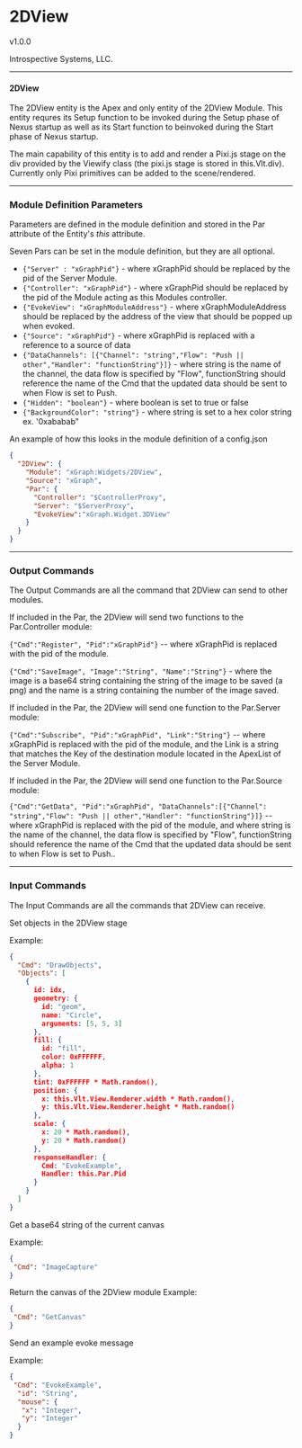 # 2DView 

v1.0.0

Introspective Systems, LLC.


---
#### 2DView

The 2DView entity is the Apex and only entity of the 2DView Module. This entity requres its Setup function to be invoked during the Setup phase of Nexus startup as well as its Start function to beinvoked during the Start phase of Nexus startup.

The main capability of this entity is to add and render a Pixi.js stage on the div provided by the Viewify class (the pixi.js stage is stored in this.Vlt.div). Currently only Pixi primitives can be added to the scene/rendered.

---

### Module Definition Parameters

Parameters are defined in the module definition and stored in the Par attribute 
of the Entity's _this_ attribute.

Seven Pars can be set in the module definition, but they are all optional. 

- `{"Server" : "xGraphPid"}`  - where xGraphPid should be replaced by the pid of the Server Module.
- `{"Controller": "xGraphPid"}`  - where xGraphPid should be replaced by the pid of the Module acting as this Modules controller. 
- `{"EvokeView": "xGraphModuleAddress"}`  - where xGraphModuleAddress should be replaced by the address of the view that should be popped up when evoked. 
- `{"Source": "xGraphPid"}` - where xGraphPid is replaced with a reference to a source of data
- `{"DataChannels": [{"Channel": "string","Flow": "Push || other","Handler": "functionString"}]}` - where string is the name of the channel, the data flow is specified by "Flow", functionString should reference the name of the Cmd that the updated data should be sent to when Flow is set to Push.
- `{"Hidden": "boolean"}` - where boolean is set to true or false
- `{"BackgroundColor": "string"}` - where string is set to a hex color string ex. '0xababab"

An example of how this looks in the module definition of a config.json
``` json
{
  "2DView": {
    "Module": "xGraph:Widgets/2DView",
    "Source": "xGraph",
    "Par": {
      "Controller": "$ControllerProxy",
      "Server": "$ServerProxy",
      "EvokeView":"xGraph.Widget.3DView"
    }
  }
}
```

---

### Output Commands

The Output Commands are all the command that 2DView can send to
other modules.

If included in the Par, the 2DView will send two functions to the Par.Controller module:

`{"Cmd":"Register", "Pid":"xGraphPid"}` -- where xGraphPid is replaced with the pid of the module.

`{"Cmd":"SaveImage", "Image":"String", "Name":"String"}` - where the image is a base64 string containing the string of the image to be saved (a png) and the name is a string containing the number of the image saved.

If included in the Par, the 2DView will send one function to the Par.Server module:

`{"Cmd":"Subscribe", "Pid":"xGraphPid", "Link":"String"}` -- where xGraphPid is replaced with the pid of the module, and the Link is a string that matches the Key of the destination module located in the ApexList of the Server Module.

If included in the Par, the 2DView will send one function to the Par.Source module:

`{"Cmd":"GetData", "Pid":"xGraphPid", "DataChannels":[{"Channel": "string","Flow": "Push || other","Handler": "functionString"}]}` -- where xGraphPid is replaced with the pid of the module,  and where string is the name of the channel, the data flow is specified by "Flow", functionString should reference the name of the Cmd that the updated data should be sent to when Flow is set to Push..

---

### Input Commands
The Input Commands are all the commands that 2DView can
receive.

Set objects in the 2DView stage

Example: 

```json
{
  "Cmd": "DrawObjects",
  "Objects": [
    {
      id: idx,
      geometry: {
        id: "geom",
        name: "Circle",
        arguments: [5, 5, 3]
      },
      fill: {
        id: "fill",
        color: 0xFFFFFF,
        alpha: 1
      },
      tint: 0xFFFFFF * Math.random(),
      position: {
        x: this.Vlt.View.Renderer.width * Math.random(),
        y: this.Vlt.View.Renderer.height * Math.random()
      },
      scale: {
        x: 20 * Math.random(),
        y: 20 * Math.random()
      },
      responseHandler: {
        Cmd: "EvokeExample",
        Handler: this.Par.Pid
      }
    }
  ]
}
```

Get a base64 string of the current canvas

Example:

```json
{
 "Cmd": "ImageCapture"
}
```

Return the canvas of the 2DView module
Example:

```json
{
 "Cmd": "GetCanvas"
}
```

Send an example evoke message

Example:
```json
{
 "Cmd": "EvokeExample",
  "id": "String",
  "mouse": {
   "x": "Integer",
   "y": "Integer"
  }
}
```